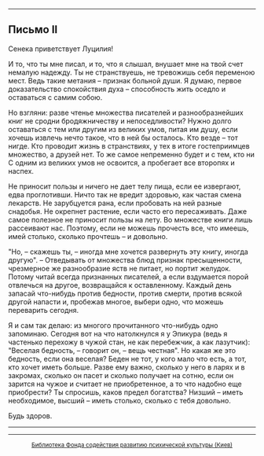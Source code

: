 

* * *

## Письмо II

Сенека приветствует Луцилия!

И то, что ты мне писал, и то, что я слышал, внушает мне на твой счет немалую надежду. Ты не странствуешь, не тревожишь себя переменою мест. Ведь такие метания – признак больной души. Я думаю, первое доказательство спокойствия духа – способность жить оседло и оставаться с самим собою.

Но взгляни: разве чтенье множества писателей и разнообразнейших книг не сродни бродяжничеству и непоседливости? Нужно долго оставаться с тем или другим из великих умов, питая им душу, если хочешь извлечь нечто такое, что в ней бы осталось. Кто везде – тот нигде. Кто проводит жизнь в странствиях, у тех в итоге гостеприимцев множество, а друзей нет. То же самое непременно будет и с тем, кто ни С одним из великих умов не освоится, а пробегает все второпях и наспех.

Не приносит пользы и ничего не дает телу пища, если ее извергают, едва проглотивши. Ничто так не вредит здоровью, как частая смена лекарств. Не зарубцуется рана, если пробовать на ней разные снадобья. Не окрепнет растение, если часто его пересаживать. Даже самое полезное не приносит пользы на лету. Во множестве книги лишь рассеивают нас. Поэтому, если не можешь прочесть все, что имеешь, имей столько, сколько прочтешь – и довольно.

"Но, – скажешь ты, – иногда мне хочется развернуть эту книгу, иногда другую". – Отведывать от множества блюд признак пресыщенности, чрезмерное же разнообразие яств не питает, но портит желудок. Потому читай всегда признанных писателей, а если вздумается порой отвлечься на другое, возвращайся к оставленному. Каждый день запасай что-нибудь против бедности, против смерти, против всякой другой напасти и, пробежав многое, выбери одно, что можешь переварить сегодня.

Я и сам так делаю: из многого прочитанного что-нибудь одно запоминаю. Сегодня вот на что натолкнулся я у Эпикура (ведь я частенько перехожу в чужой стан, не как перебежчик, а как лазутчик): "Веселая бедность, – говорит он, – вещь честная". Но какая же это бедность, если она веселая? Беден не тот, у кого мало что есть, а тот, кто хочет иметь больше. Разве ему важно, сколько у него в ларях и в закромах, сколько он пасет и сколько получает на сотню, если он зарится на чужое и считает не приобретенное, а то что надобно еще приобрести? Ты спросишь, каков предел богатства? Низший – иметь необходимое, высший – иметь столько, сколько с тебя довольно.

Будь здоров.

<div align="center">

* * *



* * *

[<small>Библиотека Фонда содействия развитию психической культуры (Киев)</small>](mailto:webmaster@psylib.kiev.ua)</div>
